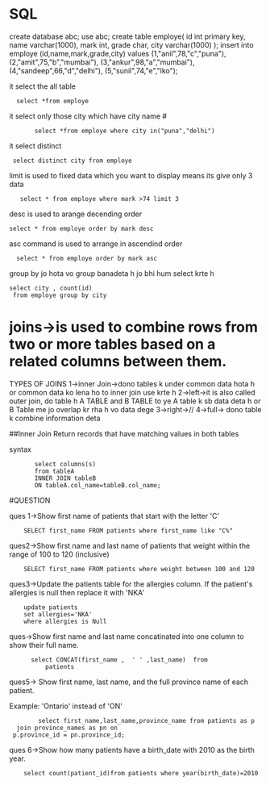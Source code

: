 # SQL
create database abc;
use abc;
create table employe(
id int primary key,
name varchar(1000),
mark int,
 grade char,
 city varchar(1000)
 );
 insert into employe (id,name,mark,grade,city)
 values
 (1,"anil",78,"c","puna"),
  (2,"amit",75,"b","mumbai"),
   (3,"ankur",98,"a","mumbai"),
    (4,"sandeep",66,"d","delhi"),
     (5,"sunil",74,"e","lko");



it select the all table 

      select *from employe  

it select only those city which have city name #

           select *from employe where city in("puna","delhi")
  it select distinct 

     select distinct city from employe

  limit is used to fixed data which you want to display means its give only 3 data
  
       select * from employe where mark >74 limit 3

  
  desc is used to arange decending order

  
    select * from employe order by mark desc

  asc  command is used to arrange in ascendind order 
  
      select * from employe order by mark asc



   group by jo hota vo group banadeta h jo bhi hum select krte h
   
    select city , count(id)
     from employe group by city 

# joins->is used to combine rows from two or more tables based on a related columns between them. #

TYPES OF JOINS
1->inner Join->dono tables k under common data hota h or common data ko lena ho to inner join use krte h
2->left->it is also called outer join,  do table h A TABLE and  B TABLE to ye  A table k sb data deta h or B Table me jo overlap kr rha h vo data dege
3->right->//
4->full-> dono table k combine information deta


##Inner Join
Return records that have matching values in both tables

syntax

           select columns(s)
           from tableA
           INNER JOIN tableB
           ON tableA.col_name=tableB.col_name;

  #QUESTION
  
ques 1->Show first name of patients that start with the letter 'C'

        SELECT first_name FROM patients where first_name like "C%"

  ques2->Show first name and last name of patients that weight within the range of 100 to 120 (inclusive)

        SELECT first_name FROM patients where weight between 100 and 120

  ques3->Update the patients table for the allergies column. If the patient's allergies is null then replace it with 'NKA'

        update patients
        set allergies='NKA'
        where allergies is Null


   ques->Show first name and last name concatinated into one column to show their full name.

          select CONCAT(first_name ,  ' ' ,last_name)  from 
              patients

 ques5->  Show first name, last name, and the full province name of each patient.

Example: 'Ontario' instead of 'ON'


            select first_name,last_name,province_name from patients as p 
      join province_names as pn on
     p.province_id = pn.province_id;



ques 6->Show how many patients have a birth_date with 2010 as the birth year.

        select count(patient_id)from patients where year(birth_date)=2010

